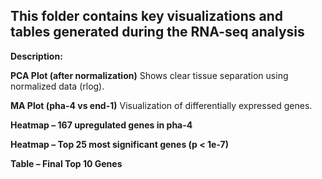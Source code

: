 ## This folder contains key visualizations and tables generated during the RNA-seq analysis
**Description:**

**PCA Plot (after normalization)**
Shows clear tissue separation using normalized data (rlog).

**MA Plot (pha-4 vs end-1)**
Visualization of differentially expressed genes.

**Heatmap – 167 upregulated genes in pha-4**

**Heatmap – Top 25 most significant genes (p < 1e-7)**

**Table – Final Top 10 Genes**

